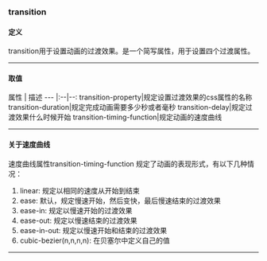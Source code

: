 ### transition

#### 定义
transition用于设置动画的过渡效果。是一个简写属性，用于设置四个过渡属性。

---

#### 取值
属性 | 描述 
--- |:--|--:
transition-property|规定设置过渡效果的css属性的名称
transition-duration|规定完成动画需要多少秒或者毫秒
transition-delay|规定过渡效果什么时候开始
transition-timing-function|规定动画的速度曲线

---

#### 关于速度曲线
速度曲线属性transition-timing-function 规定了动画的表现形式，有以下几种情况：
1. linear: 规定以相同的速度从开始到结束
2. ease: 默认，规定慢速开始，然后变快，最后慢速结束的过渡效果  
3. ease-in:  规定以慢速开始的过渡效果
4. ease-out: 规定以慢速结束的过渡效果
5. ease-in-out: 规定以慢速开始和结束的过渡效果
6. cubic-bezier(n,n,n,n): 在贝塞尔中定义自己的值

---

